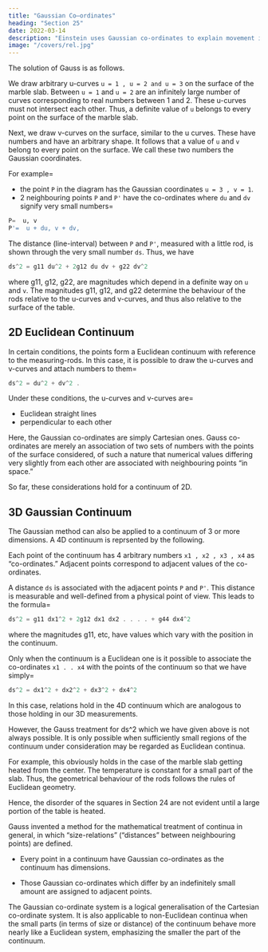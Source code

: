 ```yaml
---
title: "Gaussian Co–ordinates"
heading: "Section 25"
date: 2022-03-14
description: "Einstein uses Gaussian co-ordinates to explain movement in 4D spacetime."
image: "/covers/rel.jpg"
---
```




The solution of Gauss is as follows. <!-- , this combined analytical and geometrical mode of handling the problem can be arrived at in the following way.  -->

We draw arbitrary u-curves `u = 1 , u = 2 and u = 3` on the surface of the marble slab. Between `u = 1` and `u = 2` are an infinitely large number of curves corresponding to real numbers between 1 and 2. <!-- We have then a system of u-curves, and this “infinitely dense” system covers the whole surface of the table. --> These u-curves must not intersect each other.<!-- , and through each point of the surface one and only one curve must pass.  --> Thus, a definite value of `u` belongs to every point on the surface of the marble slab. 

Next, we draw v-curves on the surface, similar to the u curves. These have numbers and have an arbitrary shape. It follows that a value of `u` and `v` belong to every point on the surface. We call these two numbers the Gaussian coordinates. 

For example= 
- the point `P` in the diagram has the Gaussian coordinates `u = 3 , v = 1`.
- 2 neighbouring points `P` and `P'` have the co-ordinates where `du` and `dv` signify very small numbers= 

``` elixir
P=  u, v
P'=  u + du, v + dv,
```

The distance (line-interval) between `P` and `P'`, measured with a little rod, is shown through the very small number `ds`. Thus, we have 

``` elixir
ds^2 = g11 du^2 + 2g12 du dv + g22 dv^2
```

where g11, g12, g22, are magnitudes which depend in a definite way on `u` and `v`. The magnitudes g11, g12, and g22 determine the behaviour of the rods relative to the u-curves and v-curves, and thus also relative to the surface of the table.


## 2D Euclidean Continuum

In certain conditions, the points form a Euclidean continuum with reference to the measuring-rods. In this case, it is possible to draw the u-curves and v-curves and attach numbers to them= 

``` elixir
ds^2 = du^2 + dv^2 .
```

Under these conditions, the u-curves and v-curves are= 
- Euclidean straight lines
- perpendicular to each other

Here, the Gaussian co-ordinates are simply Cartesian ones. Gauss co-ordinates are merely an association of two sets of numbers with the points of the surface considered, of such a nature that numerical values differing very slightly from each other are associated with neighbouring points “in space.”

So far, these considerations hold for a continuum of 2D. 


## 3D Gaussian Continuum

The Gaussian method can also be applied to a continuum of 3 or more dimensions. A 4D continuum is reprsented by the following.

Each point of the continuum has 4 arbitrary numbers `x1 , x2 , x3 , x4` as “co-ordinates.” Adjacent points correspond to adjacent values of the co-ordinates. 

A distance `ds` is associated with the adjacent points `P` and `P'`. This distance is measurable and well-defined from a physical point of view. This leads to the formula= 

``` elixir
ds^2 = g11 dx1^2 + 2g12 dx1 dx2 . . . . + g44 dx4^2
```

where the magnitudes g11, etc, have values which vary with the position in the continuum. 

Only when the continuum is a Euclidean one is it possible to associate the co-ordinates `x1 . . x4` with the points of the continuum so that we have simply= 

``` elixir
ds^2 = dx1^2 + dx2^2 + dx3^2 + dx4^2
```

In this case, relations hold in the 4D continuum which are analogous to those holding in our 3D measurements. 

However, the Gauss treatment for ds^2 which we have given above is not always possible. It is only possible when sufficiently small regions of the continuum under consideration may be regarded as Euclidean continua.

For example, this obviously holds in the case of the marble slab getting heated from the center. The temperature is constant for a small part of the slab. Thus, the geometrical behaviour of the rods follows the rules of Euclidean geometry.

Hence, the disorder of the squares in Section 24 are not evident until a large <!--  this construction is extended over a considerable --> portion of <!-- the surface of --> the table is heated.

Gauss invented a method for the mathematical treatment of continua in general, in which “size-relations” (“distances” between neighbouring points) are defined. 
- Every point in a continuum have Gaussian co-ordinates as the continuum has dimensions. 
<!-- This is done in such a way, that only one meaning can be attached to the assignment, and that numbers --> 
- Those Gaussian co-ordinates which differ by an indefinitely small amount are assigned to adjacent points. 

The Gaussian co-ordinate system is a logical generalisation of the Cartesian co-ordinate system. It is also applicable to non-Euclidean continua when the small parts (in terms of size or distance) of the continuum behave more nearly like a Euclidean system, emphasizing the smaller the part of the continuum.
